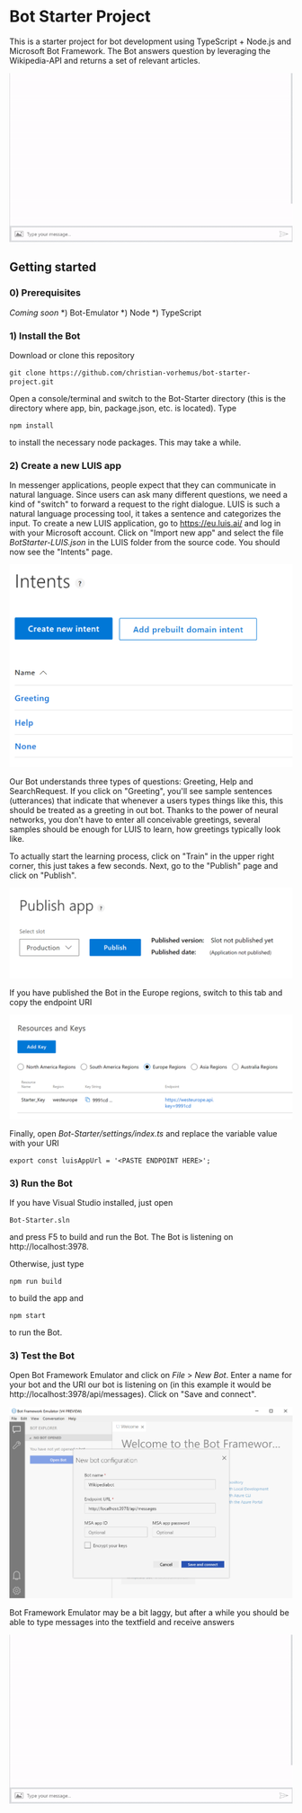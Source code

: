 # Bot Starter Project
This is a starter project for bot development using TypeScript + Node.js and Microsoft Bot Framework. The Bot answers question by leveraging the Wikipedia-API and returns a set of relevant articles.

<p align="center">
  <img src="Images/screen.gif">
</p>

## Getting started

### 0) Prerequisites
_Coming soon_
*) Bot-Emulator
*) Node
*) TypeScript

### 1) Install the Bot
Download or clone this repository
```
git clone https://github.com/christian-vorhemus/bot-starter-project.git
```
Open a console/terminal and switch to the Bot-Starter directory (this is the directory where app, bin, package.json, etc. is located). Type
```
npm install
```
to install the necessary node packages. This may take a while.

### 2) Create a new LUIS app
In messenger applications, people expect that they can communicate in natural language. Since users can ask many different questions, we need a kind of "switch" to forward a request to the right dialogue. LUIS is such a natural language processing tool, it takes a sentence and categorizes the input.
To create a new LUIS application, go to https://eu.luis.ai/ and log in with your Microsoft account.
Click on "Import new app" and select the file _BotStarter-LUIS.json_ in the LUIS folder from the source code. You should now see the "Intents" page.

![](Images/intents.png)

Our Bot understands three types of questions: Greeting, Help and SearchRequest. If you click on "Greeting", you'll see sample sentences (utterances) that indicate that whenever a users types things like this, this should be treated as a greeting in out bot. Thanks to the power of neural networks, you don't have to enter all conceivable greetings, several samples should be enough for LUIS to learn, how greetings typically look like.

To actually start the learning process, click on "Train" in the upper right corner, this just takes a few seconds.
Next, go to the "Publish" page and click on "Publish".

![](Images/publish.png)

If you have published the Bot in the Europe regions, switch to this tab and copy the endpoint URI

![](Images/keys.png)

Finally, open _Bot-Starter/settings/index.ts_ and replace the variable value with your URI
```
export const luisAppUrl = '<PASTE ENDPOINT HERE>';
```

### 3) Run the Bot
If you have Visual Studio installed, just open
```
Bot-Starter.sln
```
and press F5 to build and run the Bot. The Bot is listening on http://localhost:3978.

Otherwise, just type 
```
npm run build
```
to build the app and 
```
npm start
```
to run the Bot.

### 3) Test the Bot

Open Bot Framework Emulator and click on _File_ > _New Bot_. Enter a name for your bot and the URI our bot is listening on (in this example it would be http://localhost:3978/api/messages). Click on "Save and connect".

![](Images/emulator.png)

Bot Framework Emulator may be a bit laggy, but after a while you should be able to type messages into the textfield and receive answers

<img src="Images/screen.gif">